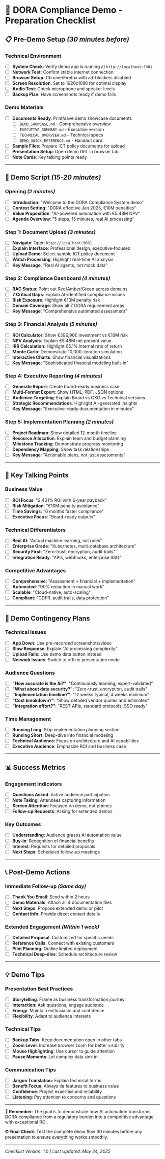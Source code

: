 # 🎯 DORA Compliance Demo - Preparation Checklist

## 📋 **Pre-Demo Setup** *(30 minutes before)*

### **Technical Environment**
- [ ] **System Check**: Verify demo app is running at `http://localhost:5001`
- [ ] **Network Test**: Confirm stable internet connection
- [ ] **Browser Setup**: Chrome/Firefox with ad-blockers disabled
- [ ] **Screen Resolution**: Set to 1920x1080 for optimal display
- [ ] **Audio Test**: Check microphone and speaker levels
- [ ] **Backup Plan**: Have screenshots ready if demo fails

### **Demo Materials**
- [ ] **Documents Ready**: Print/save demo showcase documents
  - [ ] `DEMO_SHOWCASE.md` - Comprehensive overview
  - [ ] `EXECUTIVE_SUMMARY.md` - Executive version
  - [ ] `TECHNICAL_OVERVIEW.md` - Technical specs
  - [ ] `DEMO_QUICK_REFERENCE.md` - Handout card
- [ ] **Sample Files**: Prepare ICT policy documents for upload
- [ ] **Presentation Setup**: Open demo URL in browser tab
- [ ] **Note Cards**: Key talking points ready

---

## 🎪 **Demo Script** *(15-20 minutes)*

### **Opening** *(2 minutes)*
- [ ] **Introduction**: "Welcome to the DORA Compliance System demo"
- [ ] **Context Setting**: "DORA effective Jan 2025, €10M penalties"
- [ ] **Value Proposition**: "AI-powered automation with €5.48M NPV"
- [ ] **Agenda Overview**: "5 steps, 15 minutes, real AI processing"

### **Step 1: Document Upload** *(3 minutes)*
- [ ] **Navigate**: Open `http://localhost:5001`
- [ ] **Explain Interface**: Professional design, executive-focused
- [ ] **Upload Demo**: Select sample ICT policy document
- [ ] **Watch Processing**: Highlight real-time AI analysis
- [ ] **Key Message**: "Real AI agents, not mock data"

### **Step 2: Compliance Dashboard** *(4 minutes)*
- [ ] **RAG Status**: Point out Red/Amber/Green across domains
- [ ] **7 Critical Gaps**: Explain AI-identified compliance issues
- [ ] **Risk Exposure**: Highlight €10M penalty risk
- [ ] **Domain Coverage**: Show all 7 DORA requirement areas
- [ ] **Key Message**: "Comprehensive automated assessment"

### **Step 3: Financial Analysis** *(5 minutes)*
- [ ] **ROI Calculator**: Show €396,900 investment vs €10M risk
- [ ] **NPV Analysis**: Explain €5.48M net present value
- [ ] **IRR Calculation**: Highlight 65.1% internal rate of return
- [ ] **Monte Carlo**: Demonstrate 10,000-iteration simulation
- [ ] **Interactive Charts**: Show financial visualizations
- [ ] **Key Message**: "Sophisticated financial modeling built-in"

### **Step 4: Executive Reporting** *(4 minutes)*
- [ ] **Generate Report**: Create board-ready business case
- [ ] **Multi-Format Export**: Show HTML, PDF, JSON options
- [ ] **Audience Targeting**: Explain Board vs CXO vs Technical versions
- [ ] **Strategic Recommendations**: Highlight AI-generated insights
- [ ] **Key Message**: "Executive-ready documentation in minutes"

### **Step 5: Implementation Planning** *(2 minutes)*
- [ ] **Project Roadmap**: Show detailed 12-month timeline
- [ ] **Resource Allocation**: Explain team and budget planning
- [ ] **Milestone Tracking**: Demonstrate progress monitoring
- [ ] **Dependency Mapping**: Show task relationships
- [ ] **Key Message**: "Actionable plans, not just assessments"

---

## 🎯 **Key Talking Points**

### **Business Value**
- [ ] **ROI Focus**: "2,431% ROI with 6-year payback"
- [ ] **Risk Mitigation**: "€10M penalty avoidance"
- [ ] **Time Savings**: "6 months faster compliance"
- [ ] **Executive Focus**: "Board-ready outputs"

### **Technical Differentiators**
- [ ] **Real AI**: "Actual machine learning, not rules"
- [ ] **Enterprise Grade**: "Kubernetes, multi-database architecture"
- [ ] **Security First**: "Zero-trust, encryption, audit trails"
- [ ] **Integration Ready**: "APIs, webhooks, enterprise SSO"

### **Competitive Advantages**
- [ ] **Comprehensive**: "Assessment + financial + implementation"
- [ ] **Automated**: "90% reduction in manual work"
- [ ] **Scalable**: "Cloud-native, auto-scaling"
- [ ] **Compliant**: "GDPR, audit trails, data protection"

---

## 🚨 **Demo Contingency Plans**

### **Technical Issues**
- [ ] **App Down**: Use pre-recorded screenshots/video
- [ ] **Slow Response**: Explain "AI processing complexity"
- [ ] **Upload Fails**: Use demo data button instead
- [ ] **Network Issues**: Switch to offline presentation mode

### **Audience Questions**
- [ ] **"How accurate is the AI?"**: "Continuously learning, expert-validated"
- [ ] **"What about data security?"**: "Zero-trust, encryption, audit trails"
- [ ] **"Implementation timeline?"**: "12 weeks typical, 4 weeks minimum"
- [ ] **"Cost breakdown?"**: "Show detailed vendor quotes and estimates"
- [ ] **"Integration effort?"**: "REST APIs, standard protocols, SSO ready"

### **Time Management**
- [ ] **Running Long**: Skip implementation planning section
- [ ] **Running Short**: Deep-dive into financial modeling
- [ ] **Technical Audience**: Focus on architecture and AI capabilities
- [ ] **Executive Audience**: Emphasize ROI and business case

---

## 📊 **Success Metrics**

### **Engagement Indicators**
- [ ] **Questions Asked**: Active audience participation
- [ ] **Note Taking**: Attendees capturing information
- [ ] **Screen Attention**: Focused on demo, not phones
- [ ] **Follow-up Requests**: Asking for extended demos

### **Key Outcomes**
- [ ] **Understanding**: Audience grasps AI automation value
- [ ] **Buy-in**: Recognition of financial benefits
- [ ] **Interest**: Requests for detailed proposals
- [ ] **Next Steps**: Scheduled follow-up meetings

---

## 📞 **Post-Demo Actions**

### **Immediate Follow-up** *(Same day)*
- [ ] **Thank You Email**: Send within 2 hours
- [ ] **Demo Materials**: Attach all 4 documentation files
- [ ] **Next Steps**: Propose extended demo or pilot
- [ ] **Contact Info**: Provide direct contact details

### **Extended Engagement** *(Within 1 week)*
- [ ] **Detailed Proposal**: Customized for specific needs
- [ ] **Reference Calls**: Connect with existing customers
- [ ] **Pilot Planning**: Outline limited deployment
- [ ] **Technical Deep-dive**: Schedule architecture review

---

## 💡 **Demo Tips**

### **Presentation Best Practices**
- [ ] **Storytelling**: Frame as business transformation journey
- [ ] **Interaction**: Ask questions, engage audience
- [ ] **Energy**: Maintain enthusiasm and confidence
- [ ] **Flexibility**: Adapt to audience interests

### **Technical Tips**
- [ ] **Backup Tabs**: Keep documentation open in other tabs
- [ ] **Zoom Level**: Increase browser zoom for better visibility
- [ ] **Mouse Highlighting**: Use cursor to guide attention
- [ ] **Pause Moments**: Let complex data sink in

### **Communication Tips**
- [ ] **Jargon Translation**: Explain technical terms
- [ ] **Benefit Focus**: Always tie features to business value
- [ ] **Confidence**: Project expertise and reliability
- [ ] **Listening**: Pay attention to concerns and questions

---

**🎯 Remember**: The goal is to demonstrate how AI automation transforms DORA compliance from a regulatory burden into a competitive advantage with exceptional ROI.

**⏰ Final Check**: Test the complete demo flow 30 minutes before any presentation to ensure everything works smoothly.

---

*Checklist Version: 1.0 | Last Updated: May 24, 2025* 